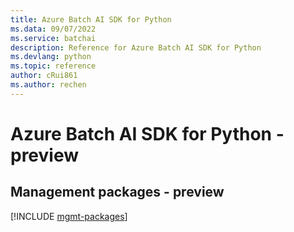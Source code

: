 ```yaml
---
title: Azure Batch AI SDK for Python
ms.data: 09/07/2022
ms.service: batchai
description: Reference for Azure Batch AI SDK for Python
ms.devlang: python
ms.topic: reference
author: cRui861
ms.author: rechen
---
```

# Azure Batch AI SDK for Python - preview

## Management packages - preview
[!INCLUDE [mgmt-packages](batch-ai-mgmt-index.md)]